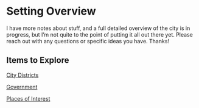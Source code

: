 # Setting Overview

I have more notes about stuff, and a full detailed overview of the city is in progress, but I’m not quite to the point of putting it all out there yet. Please reach out with any questions or specific ideas you have. Thanks!

## Items to Explore
[City Districts](https://isaaclepley.github.io/Alimus-Public/districts.html)

[Government](https://isaaclepley.github.io/Alimus-Public/government.html)

[Places of Interest](https://isaaclepley.github.io/Alimus-Public/poi.html)

